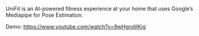UniFit is an AI-powered fitness experience at your home that uses Google’s Mediapipe for Pose Estimation.

Demo: https://www.youtube.com/watch?v=9wHgndjlKig

